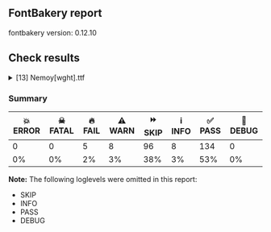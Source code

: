 ## FontBakery report

fontbakery version: 0.12.10





## Check results



<details><summary>[13] Nemoy[wght].ttf</summary>
<div>
<details>
    <summary>🔥 <b>FAIL</b> Validates that when an instance record is included for the default instance, its subfamilyNameID value is set to a name ID whose string is equal to the string of either name ID 2 or 17, and its postScriptNameID value is set to a name ID whose string is equal to the string of name ID 6. <a href="https://fontbakery.readthedocs.io/en/stable/fontbakery/checks/opentype.fvar.html#"></a></summary>
    <div>







* 🔥 **FAIL** <p>'Light' instance has the same coordinates as the default instance; its postscript name should be 'Nemoy-VF', instead of 'Nemoy-Light'.</p>
 [code: invalid-default-instance-postscript-name]



</div>
</details>

<details>
    <summary>🔥 <b>FAIL</b> Ensure the font supports case swapping for all its glyphs. <a href="https://fontbakery.readthedocs.io/en/stable/fontbakery/checks/universal.glyphset.html#"></a></summary>
    <div>







* 🔥 **FAIL** <p>The following glyphs lack their case-swapping counterparts:</p>
<table>
<thead>
<tr>
<th align="left">Glyph present in the font</th>
<th align="left">Missing case-swapping counterpart</th>
</tr>
</thead>
<tbody>
<tr>
<td align="left">U+1E2D: LATIN SMALL LETTER I WITH TILDE BELOW</td>
<td align="left">U+1E2C: LATIN CAPITAL LETTER I WITH TILDE BELOW</td>
</tr>
</tbody>
</table>
 [code: missing-case-counterparts]



</div>
</details>

<details>
    <summary>🔥 <b>FAIL</b> Ensure dotted circle glyph is present and can attach marks. <a href="https://fontbakery.readthedocs.io/en/stable/fontbakery/checks/shaping.html#"></a></summary>
    <div>







* 🔥 **FAIL** <p>The following glyphs could not be attached to the dotted circle glyph:</p>
<pre><code>- uni031B

- uni0328
</code></pre>
 [code: unattached-dotted-circle-marks]



</div>
</details>

<details>
    <summary>🔥 <b>FAIL</b> Check font names are correct <a href="https://fontbakery.readthedocs.io/en/stable/fontbakery/checks/googlefonts.name.html#"></a></summary>
    <div>







* 🔥 **FAIL** <p>Font names are incorrect:</p>
<table>
<thead>
<tr>
<th align="left">nameID</th>
<th align="left">current</th>
<th align="left">expected</th>
</tr>
</thead>
<tbody>
<tr>
<td align="left">Family Name</td>
<td align="left">Nemoy Light</td>
<td align="left">Nemoy Light</td>
</tr>
<tr>
<td align="left">Subfamily Name</td>
<td align="left">Regular</td>
<td align="left">Regular</td>
</tr>
<tr>
<td align="left">Full Name</td>
<td align="left">Nemoy Light</td>
<td align="left">Nemoy Light</td>
</tr>
<tr>
<td align="left">Postscript Name</td>
<td align="left"><strong>Nemoy-VF</strong></td>
<td align="left"><strong>Nemoy-Light</strong></td>
</tr>
<tr>
<td align="left">Typographic Family Name</td>
<td align="left">Nemoy</td>
<td align="left">Nemoy</td>
</tr>
<tr>
<td align="left">Typographic Subfamily Name</td>
<td align="left">Light</td>
<td align="left">Light</td>
</tr>
</tbody>
</table>
 [code: bad-names]



</div>
</details>

<details>
    <summary>🔥 <b>FAIL</b> Check the OS/2 usWeightClass is appropriate for the font's best SubFamily name. <a href="https://fontbakery.readthedocs.io/en/stable/fontbakery/checks/googlefonts.os2.html#"></a></summary>
    <div>







* 🔥 **FAIL** <p>Best SubFamily name is 'Light'. Expected OS/2 usWeightClass is 300, got 400.</p>
 [code: bad-value]



</div>
</details>

<details>
    <summary>⚠️ <b>WARN</b> Detect any interpolation issues in the font. <a href="https://fontbakery.readthedocs.io/en/stable/fontbakery/checks/universal.html#"></a></summary>
    <div>







* ⚠️ **WARN** <p>Interpolation issues were found in the font:</p>
<pre><code>- Contour 0 point 27 in glyph 'uni02BD' has a kink between location wght=300 and location wght=900

- Contour 1 point 36 in glyph 'three' has a kink between location wght=300 and location wght=900
</code></pre>
 [code: interpolation-issues]



</div>
</details>

<details>
    <summary>⚠️ <b>WARN</b> Check font contains no unreachable glyphs <a href="https://fontbakery.readthedocs.io/en/stable/fontbakery/checks/universal.glyphset.html#"></a></summary>
    <div>







* ⚠️ **WARN** <p>The following glyphs could not be reached by codepoint or substitution rules:</p>
<pre><code>- _currency_part

- dotlessi_dotbelowcomb

- uni01310328

- uni01310330
</code></pre>
 [code: unreachable-glyphs]



</div>
</details>

<details>
    <summary>⚠️ <b>WARN</b> Validate size, and resolution of article images, and ensure article page has minimum length and includes visual assets. <a href="https://fontbakery.readthedocs.io/en/stable/fontbakery/checks/googlefonts.article.html#"></a></summary>
    <div>







* ⚠️ **WARN** <p>Family metadata at fonts/variable does not have an article.</p>
 [code: lacks-article]



</div>
</details>

<details>
    <summary>⚠️ <b>WARN</b> Check for codepoints not covered by METADATA subsets. <a href="https://fontbakery.readthedocs.io/en/stable/fontbakery/checks/googlefonts.subsets.html#"></a></summary>
    <div>







* ⚠️ **WARN** <p>The following codepoints supported by the font are not covered by
any subsets defined in the font's metadata file, and will never
be served. You can solve this by either manually adding additional
subset declarations to METADATA.pb, or by editing the glyphset
definitions.</p>
<ul>
<li>U+02D8 BREVE: try adding one of: canadian-aboriginal, yi</li>
<li>U+02D9 DOT ABOVE: try adding one of: canadian-aboriginal, yi</li>
<li>U+02DB OGONEK: try adding one of: canadian-aboriginal, yi</li>
<li>U+0302 COMBINING CIRCUMFLEX ACCENT: try adding one of: tifinagh, math, coptic, cherokee</li>
<li>U+0306 COMBINING BREVE: try adding one of: tifinagh, old-permic</li>
<li>U+0307 COMBINING DOT ABOVE: try adding one of: syriac, hebrew, tifinagh, math, todhri, coptic, tai-le, canadian-aboriginal, malayalam, old-permic, duployan</li>
<li>U+030A COMBINING RING ABOVE: try adding one of: syriac, duployan</li>
<li>U+030B COMBINING DOUBLE ACUTE ACCENT: try adding one of: osage, cherokee</li>
<li>U+030C COMBINING CARON: try adding one of: tai-le, cherokee</li>
<li>U+030F COMBINING DOUBLE GRAVE ACCENT: not included in any glyphset definition</li>
<li>U+0311 COMBINING INVERTED BREVE: try adding one of: todhri, coptic</li>
<li>U+0312 COMBINING TURNED COMMA ABOVE: try adding math</li>
<li>U+031B COMBINING HORN: not included in any glyphset definition</li>
<li>U+0324 COMBINING DIAERESIS BELOW: try adding one of: duployan, syriac, cherokee</li>
<li>U+0326 COMBINING COMMA BELOW: try adding math</li>
<li>U+0327 COMBINING CEDILLA: try adding math</li>
<li>U+0328 COMBINING OGONEK: not included in any glyphset definition</li>
<li>U+032E COMBINING BREVE BELOW: try adding syriac</li>
<li>U+0330 COMBINING TILDE BELOW: try adding one of: math, syriac, cherokee</li>
<li>U+0331 COMBINING MACRON BELOW: try adding one of: syriac, cherokee, caucasian-albanian, tifinagh, gothic, thai, sunuwar</li>
<li>U+0394 GREEK CAPITAL LETTER DELTA: try adding one of: math, greek, elbasan</li>
<li>U+03A9 GREEK CAPITAL LETTER OMEGA: try adding one of: math, greek, elbasan</li>
<li>U+03BC GREEK SMALL LETTER MU: try adding one of: math, greek</li>
<li>U+03C0 GREEK SMALL LETTER PI: try adding one of: math, greek, yi</li>
<li>U+0E3F THAI CURRENCY SYMBOL BAHT: try adding thai</li>
<li>U+2007 FIGURE SPACE: try adding symbols2</li>
<li>U+2008 PUNCTUATION SPACE: try adding symbols2</li>
<li>U+200A HAIR SPACE: try adding symbols2</li>
<li>U+2021 DOUBLE DAGGER: try adding adlam</li>
<li>U+2030 PER MILLE SIGN: try adding adlam</li>
<li>U+2070 SUPERSCRIPT ZERO: try adding math</li>
<li>U+2074 SUPERSCRIPT FOUR: try adding math</li>
<li>U+2075 SUPERSCRIPT FIVE: try adding math</li>
<li>U+2076 SUPERSCRIPT SIX: try adding math</li>
<li>U+2077 SUPERSCRIPT SEVEN: try adding math</li>
<li>U+2078 SUPERSCRIPT EIGHT: try adding math</li>
<li>U+2079 SUPERSCRIPT NINE: try adding math</li>
<li>U+207F SUPERSCRIPT LATIN SMALL LETTER N: try adding math</li>
<li>U+2080 SUBSCRIPT ZERO: try adding math</li>
<li>U+2081 SUBSCRIPT ONE: try adding math</li>
<li>U+2082 SUBSCRIPT TWO: try adding math</li>
<li>U+2083 SUBSCRIPT THREE: try adding math</li>
<li>U+2084 SUBSCRIPT FOUR: try adding math</li>
<li>U+2085 SUBSCRIPT FIVE: try adding math</li>
<li>U+2086 SUBSCRIPT SIX: try adding math</li>
<li>U+2087 SUBSCRIPT SEVEN: try adding math</li>
<li>U+2088 SUBSCRIPT EIGHT: try adding math</li>
<li>U+2089 SUBSCRIPT NINE: try adding math</li>
<li>U+2105 CARE OF: try adding math</li>
<li>U+2106 CADA UNA: try adding math</li>
<li>U+2126 OHM SIGN: try adding math</li>
<li>U+212E ESTIMATED SYMBOL: try adding math</li>
<li>U+215B VULGAR FRACTION ONE EIGHTH: try adding symbols</li>
<li>U+215C VULGAR FRACTION THREE EIGHTHS: try adding symbols</li>
<li>U+215D VULGAR FRACTION FIVE EIGHTHS: try adding symbols</li>
<li>U+215E VULGAR FRACTION SEVEN EIGHTHS: try adding symbols</li>
<li>U+2190 LEFTWARDS ARROW: try adding one of: math, symbols</li>
<li>U+2192 RIGHTWARDS ARROW: try adding one of: math, symbols</li>
<li>U+2194 LEFT RIGHT ARROW: try adding one of: math, symbols</li>
<li>U+2195 UP DOWN ARROW: try adding one of: math, symbols</li>
<li>U+2196 NORTH WEST ARROW: try adding one of: math, symbols</li>
<li>U+2197 NORTH EAST ARROW: try adding one of: math, symbols</li>
<li>U+2198 SOUTH EAST ARROW: try adding one of: math, symbols</li>
<li>U+2199 SOUTH WEST ARROW: try adding one of: math, symbols</li>
<li>U+21BA ANTICLOCKWISE OPEN CIRCLE ARROW: try adding math</li>
<li>U+21BB CLOCKWISE OPEN CIRCLE ARROW: try adding math</li>
<li>U+21C4 RIGHTWARDS ARROW OVER LEFTWARDS ARROW: try adding math</li>
<li>U+21C5 UPWARDS ARROW LEFTWARDS OF DOWNWARDS ARROW: try adding math</li>
<li>U+21E7 UPWARDS WHITE ARROW: try adding symbols</li>
<li>U+2202 PARTIAL DIFFERENTIAL: try adding math</li>
<li>U+2205 EMPTY SET: try adding math</li>
<li>U+2206 INCREMENT: try adding math</li>
<li>U+220F N-ARY PRODUCT: try adding math</li>
<li>U+2211 N-ARY SUMMATION: try adding math</li>
<li>U+2219 BULLET OPERATOR: try adding one of: tai-tham, math, symbols, yi</li>
<li>U+221A SQUARE ROOT: try adding math</li>
<li>U+221E INFINITY: try adding math</li>
<li>U+222B INTEGRAL: try adding math</li>
<li>U+2248 ALMOST EQUAL TO: try adding math</li>
<li>U+2260 NOT EQUAL TO: try adding math</li>
<li>U+2264 LESS-THAN OR EQUAL TO: try adding math</li>
<li>U+2265 GREATER-THAN OR EQUAL TO: try adding math</li>
<li>U+2317 VIEWDATA SQUARE: try adding symbols</li>
<li>U+2318 PLACE OF INTEREST SIGN: try adding symbols</li>
<li>U+2325 OPTION KEY: try adding symbols</li>
<li>U+2460 CIRCLED DIGIT ONE: try adding one of: mongolian, symbols, yi</li>
<li>U+2461 CIRCLED DIGIT TWO: try adding one of: mongolian, symbols, yi</li>
<li>U+2462 CIRCLED DIGIT THREE: try adding one of: mongolian, symbols, yi</li>
<li>U+2463 CIRCLED DIGIT FOUR: try adding one of: mongolian, symbols, yi</li>
<li>U+2464 CIRCLED DIGIT FIVE: try adding one of: mongolian, symbols, yi</li>
<li>U+2465 CIRCLED DIGIT SIX: try adding one of: mongolian, symbols, yi</li>
<li>U+2466 CIRCLED DIGIT SEVEN: try adding one of: mongolian, symbols, yi</li>
<li>U+2467 CIRCLED DIGIT EIGHT: try adding one of: mongolian, symbols, yi</li>
<li>U+2468 CIRCLED DIGIT NINE: try adding one of: mongolian, symbols, yi</li>
<li>U+24B6 CIRCLED LATIN CAPITAL LETTER A: try adding symbols</li>
<li>U+24B7 CIRCLED LATIN CAPITAL LETTER B: try adding symbols</li>
<li>U+24B8 CIRCLED LATIN CAPITAL LETTER C: try adding symbols</li>
<li>U+24B9 CIRCLED LATIN CAPITAL LETTER D: try adding symbols</li>
<li>U+24BA CIRCLED LATIN CAPITAL LETTER E: try adding symbols</li>
<li>U+24BB CIRCLED LATIN CAPITAL LETTER F: try adding symbols</li>
<li>U+24BC CIRCLED LATIN CAPITAL LETTER G: try adding symbols</li>
<li>U+24BD CIRCLED LATIN CAPITAL LETTER H: try adding symbols</li>
<li>U+24BE CIRCLED LATIN CAPITAL LETTER I: try adding symbols</li>
<li>U+24BF CIRCLED LATIN CAPITAL LETTER J: try adding symbols</li>
<li>U+24C0 CIRCLED LATIN CAPITAL LETTER K: try adding symbols</li>
<li>U+24C1 CIRCLED LATIN CAPITAL LETTER L: try adding symbols</li>
<li>U+24C2 CIRCLED LATIN CAPITAL LETTER M: try adding symbols</li>
<li>U+24C3 CIRCLED LATIN CAPITAL LETTER N: try adding symbols</li>
<li>U+24C4 CIRCLED LATIN CAPITAL LETTER O: try adding symbols</li>
<li>U+24C5 CIRCLED LATIN CAPITAL LETTER P: try adding symbols</li>
<li>U+24C6 CIRCLED LATIN CAPITAL LETTER Q: try adding symbols</li>
<li>U+24C7 CIRCLED LATIN CAPITAL LETTER R: try adding symbols</li>
<li>U+24C8 CIRCLED LATIN CAPITAL LETTER S: try adding symbols</li>
<li>U+24C9 CIRCLED LATIN CAPITAL LETTER T: try adding symbols</li>
<li>U+24CA CIRCLED LATIN CAPITAL LETTER U: try adding symbols</li>
<li>U+24CB CIRCLED LATIN CAPITAL LETTER V: try adding symbols</li>
<li>U+24CC CIRCLED LATIN CAPITAL LETTER W: try adding symbols</li>
<li>U+24CD CIRCLED LATIN CAPITAL LETTER X: try adding symbols</li>
<li>U+24CE CIRCLED LATIN CAPITAL LETTER Y: try adding symbols</li>
<li>U+24CF CIRCLED LATIN CAPITAL LETTER Z: try adding symbols</li>
<li>U+24D0 CIRCLED LATIN SMALL LETTER A: try adding symbols</li>
<li>U+24D1 CIRCLED LATIN SMALL LETTER B: try adding symbols</li>
<li>U+24D2 CIRCLED LATIN SMALL LETTER C: try adding symbols</li>
<li>U+24D3 CIRCLED LATIN SMALL LETTER D: try adding symbols</li>
<li>U+24D4 CIRCLED LATIN SMALL LETTER E: try adding symbols</li>
<li>U+24D5 CIRCLED LATIN SMALL LETTER F: try adding symbols</li>
<li>U+24D6 CIRCLED LATIN SMALL LETTER G: try adding symbols</li>
<li>U+24D7 CIRCLED LATIN SMALL LETTER H: try adding symbols</li>
<li>U+24D8 CIRCLED LATIN SMALL LETTER I: try adding symbols</li>
<li>U+24D9 CIRCLED LATIN SMALL LETTER J: try adding symbols</li>
<li>U+24DA CIRCLED LATIN SMALL LETTER K: try adding symbols</li>
<li>U+24DB CIRCLED LATIN SMALL LETTER L: try adding symbols</li>
<li>U+24DC CIRCLED LATIN SMALL LETTER M: try adding symbols</li>
<li>U+24DD CIRCLED LATIN SMALL LETTER N: try adding symbols</li>
<li>U+24DE CIRCLED LATIN SMALL LETTER O: try adding symbols</li>
<li>U+24DF CIRCLED LATIN SMALL LETTER P: try adding symbols</li>
<li>U+24E0 CIRCLED LATIN SMALL LETTER Q: try adding symbols</li>
<li>U+24E1 CIRCLED LATIN SMALL LETTER R: try adding symbols</li>
<li>U+24E2 CIRCLED LATIN SMALL LETTER S: try adding symbols</li>
<li>U+24E3 CIRCLED LATIN SMALL LETTER T: try adding symbols</li>
<li>U+24E4 CIRCLED LATIN SMALL LETTER U: try adding symbols</li>
<li>U+24E5 CIRCLED LATIN SMALL LETTER V: try adding symbols</li>
<li>U+24E6 CIRCLED LATIN SMALL LETTER W: try adding symbols</li>
<li>U+24E7 CIRCLED LATIN SMALL LETTER X: try adding symbols</li>
<li>U+24E8 CIRCLED LATIN SMALL LETTER Y: try adding symbols</li>
<li>U+24E9 CIRCLED LATIN SMALL LETTER Z: try adding symbols</li>
<li>U+24EA CIRCLED DIGIT ZERO: try adding symbols</li>
<li>U+24FF NEGATIVE CIRCLED DIGIT ZERO: try adding symbols</li>
<li>U+25A0 BLACK SQUARE: try adding symbols</li>
<li>U+25A1 WHITE SQUARE: try adding symbols</li>
<li>U+25B2 BLACK UP-POINTING TRIANGLE: try adding symbols</li>
<li>U+25B3 WHITE UP-POINTING TRIANGLE: try adding one of: math, symbols</li>
<li>U+25B6 BLACK RIGHT-POINTING TRIANGLE: try adding symbols</li>
<li>U+25B7 WHITE RIGHT-POINTING TRIANGLE: try adding one of: math, symbols</li>
<li>U+25BC BLACK DOWN-POINTING TRIANGLE: try adding symbols</li>
<li>U+25BD WHITE DOWN-POINTING TRIANGLE: try adding one of: math, symbols</li>
<li>U+25C0 BLACK LEFT-POINTING TRIANGLE: try adding symbols</li>
<li>U+25C1 WHITE LEFT-POINTING TRIANGLE: try adding one of: math, symbols</li>
<li>U+25C6 BLACK DIAMOND: try adding symbols</li>
<li>U+25C7 WHITE DIAMOND: try adding symbols</li>
<li>U+25CA LOZENGE: try adding one of: math, symbols</li>
<li>U+25CB WHITE CIRCLE: try adding symbols</li>
<li>U+25CC DOTTED CIRCLE: try adding one of: tibetan, balinese, mahajani, grantha, osage, rejang, canadian-aboriginal, dogra, malayalam, mende-kikakui, warang-citi, thaana, elbasan, siddham, kaithi, tagbanwa, pahawh-hmong, tifinagh, saurashtra, psalter-pahlavi, sharada, brahmi, zanabazar-square, tagalog, newa, tai-tham, thai, takri, miao, duployan, hanifi-rohingya, lepcha, symbols, tai-le, tirhuta, modi, yi, armenian, gujarati, sundanese, new-tai-lue, bassa-vah, meetei-mayek, music, math, myanmar, gunjala-gondi, bengali, oriya, lao, buhid, kharoshthi, khojki, chakma, phags-pa, ahom, soyombo, masaram-gondi, tamil, hanunoo, adlam, old-permic, syriac, mongolian, tai-viet, coptic, marchen, wancho, syloti-nagri, manichaean, mandaic, gurmukhi, batak, limbu, telugu, buginese, javanese, khudawadi, nko, sogdian, devanagari, caucasian-albanian, khmer, sinhala, cham, hebrew, kannada, bhaiksuki, kayah-li</li>
<li>U+25CF BLACK CIRCLE: try adding symbols</li>
<li>U+2606 WHITE STAR: try adding symbols</li>
<li>U+261A BLACK LEFT POINTING INDEX: try adding symbols</li>
<li>U+261B BLACK RIGHT POINTING INDEX: try adding symbols</li>
<li>U+261C WHITE LEFT POINTING INDEX: try adding symbols</li>
<li>U+261D WHITE UP POINTING INDEX: try adding symbols</li>
<li>U+261E WHITE RIGHT POINTING INDEX: try adding symbols</li>
<li>U+261F WHITE DOWN POINTING INDEX: try adding symbols</li>
<li>U+262F YIN YANG: try adding symbols</li>
<li>U+2639 WHITE FROWNING FACE: try adding symbols</li>
<li>U+263A WHITE SMILING FACE: try adding symbols</li>
<li>U+263B BLACK SMILING FACE: try adding symbols</li>
<li>U+2660 BLACK SPADE SUIT: try adding symbols</li>
<li>U+2663 BLACK CLUB SUIT: try adding symbols</li>
<li>U+2665 BLACK HEART SUIT: try adding symbols</li>
<li>U+2666 BLACK DIAMOND SUIT: try adding symbols</li>
<li>U+2713 CHECK MARK: try adding symbols</li>
<li>U+272F PINWHEEL STAR: try adding symbols</li>
<li>U+2735 EIGHT POINTED PINWHEEL STAR: try adding symbols</li>
<li>U+273F BLACK FLORETTE: try adding symbols</li>
<li>U+2740 WHITE FLORETTE: try adding symbols</li>
<li>U+2766 FLORAL HEART: try adding symbols</li>
<li>U+2776 DINGBAT NEGATIVE CIRCLED DIGIT ONE: try adding symbols</li>
<li>U+2777 DINGBAT NEGATIVE CIRCLED DIGIT TWO: try adding symbols</li>
<li>U+2778 DINGBAT NEGATIVE CIRCLED DIGIT THREE: try adding symbols</li>
<li>U+2779 DINGBAT NEGATIVE CIRCLED DIGIT FOUR: try adding symbols</li>
<li>U+277A DINGBAT NEGATIVE CIRCLED DIGIT FIVE: try adding symbols</li>
<li>U+277B DINGBAT NEGATIVE CIRCLED DIGIT SIX: try adding symbols</li>
<li>U+277C DINGBAT NEGATIVE CIRCLED DIGIT SEVEN: try adding symbols</li>
<li>U+277D DINGBAT NEGATIVE CIRCLED DIGIT EIGHT: try adding symbols</li>
<li>U+277E DINGBAT NEGATIVE CIRCLED DIGIT NINE: try adding symbols</li>
<li>U+2B1B BLACK LARGE SQUARE: try adding symbols</li>
<li>U+2B1C WHITE LARGE SQUARE: try adding symbols</li>
<li>U+2B98 THREE-D TOP-LIGHTED LEFTWARDS EQUILATERAL ARROWHEAD: try adding symbols</li>
<li>U+2B99 THREE-D RIGHT-LIGHTED UPWARDS EQUILATERAL ARROWHEAD: try adding symbols</li>
<li>U+2B9A THREE-D TOP-LIGHTED RIGHTWARDS EQUILATERAL ARROWHEAD: try adding symbols</li>
<li>U+2B9B THREE-D LEFT-LIGHTED DOWNWARDS EQUILATERAL ARROWHEAD: try adding symbols</li>
<li>U+2B9C BLACK LEFTWARDS EQUILATERAL ARROWHEAD: try adding symbols</li>
<li>U+2B9D BLACK UPWARDS EQUILATERAL ARROWHEAD: try adding symbols</li>
<li>U+2B9E BLACK RIGHTWARDS EQUILATERAL ARROWHEAD: try adding symbols</li>
<li>U+2B9F BLACK DOWNWARDS EQUILATERAL ARROWHEAD: try adding symbols</li>
<li>U+E133 : not included in any glyphset definition</li>
<li>U+E134 : not included in any glyphset definition</li>
<li>U+E135 : not included in any glyphset definition</li>
<li>U+FB01 LATIN SMALL LIGATURE FI: not included in any glyphset definition</li>
<li>U+FB02 LATIN SMALL LIGATURE FL: not included in any glyphset definition</li>
<li>U+FFFC OBJECT REPLACEMENT CHARACTER: not included in any glyphset definition</li>
<li>U+1F150 NEGATIVE CIRCLED LATIN CAPITAL LETTER A: try adding symbols</li>
<li>U+1F151 NEGATIVE CIRCLED LATIN CAPITAL LETTER B: try adding symbols</li>
<li>U+1F152 NEGATIVE CIRCLED LATIN CAPITAL LETTER C: try adding symbols</li>
<li>U+1F153 NEGATIVE CIRCLED LATIN CAPITAL LETTER D: try adding symbols</li>
<li>U+1F154 NEGATIVE CIRCLED LATIN CAPITAL LETTER E: try adding symbols</li>
<li>U+1F155 NEGATIVE CIRCLED LATIN CAPITAL LETTER F: try adding symbols</li>
<li>U+1F156 NEGATIVE CIRCLED LATIN CAPITAL LETTER G: try adding symbols</li>
<li>U+1F157 NEGATIVE CIRCLED LATIN CAPITAL LETTER H: try adding symbols</li>
<li>U+1F158 NEGATIVE CIRCLED LATIN CAPITAL LETTER I: try adding symbols</li>
<li>U+1F159 NEGATIVE CIRCLED LATIN CAPITAL LETTER J: try adding symbols</li>
<li>U+1F15A NEGATIVE CIRCLED LATIN CAPITAL LETTER K: try adding symbols</li>
<li>U+1F15B NEGATIVE CIRCLED LATIN CAPITAL LETTER L: try adding symbols</li>
<li>U+1F15C NEGATIVE CIRCLED LATIN CAPITAL LETTER M: try adding symbols</li>
<li>U+1F15D NEGATIVE CIRCLED LATIN CAPITAL LETTER N: try adding symbols</li>
<li>U+1F15E NEGATIVE CIRCLED LATIN CAPITAL LETTER O: try adding symbols</li>
<li>U+1F15F NEGATIVE CIRCLED LATIN CAPITAL LETTER P: try adding symbols</li>
<li>U+1F160 NEGATIVE CIRCLED LATIN CAPITAL LETTER Q: try adding symbols</li>
<li>U+1F161 NEGATIVE CIRCLED LATIN CAPITAL LETTER R: try adding symbols</li>
<li>U+1F162 NEGATIVE CIRCLED LATIN CAPITAL LETTER S: try adding symbols</li>
<li>U+1F163 NEGATIVE CIRCLED LATIN CAPITAL LETTER T: try adding symbols</li>
<li>U+1F164 NEGATIVE CIRCLED LATIN CAPITAL LETTER U: try adding symbols</li>
<li>U+1F165 NEGATIVE CIRCLED LATIN CAPITAL LETTER V: try adding symbols</li>
<li>U+1F166 NEGATIVE CIRCLED LATIN CAPITAL LETTER W: try adding symbols</li>
<li>U+1F167 NEGATIVE CIRCLED LATIN CAPITAL LETTER X: try adding symbols</li>
<li>U+1F168 NEGATIVE CIRCLED LATIN CAPITAL LETTER Y: try adding symbols</li>
<li>U+1F169 NEGATIVE CIRCLED LATIN CAPITAL LETTER Z: try adding symbols</li>
<li>U+1F7CF HEAVY EIGHT POINTED BLACK STAR: try adding symbols</li>
<li>U+1F7D3 HEAVY TWELVE POINTED BLACK STAR: try adding symbols</li>
<li>U+1F7D4 HEAVY TWELVE POINTED PINWHEEL STAR: try adding symbols</li>
</ul>
<p>Or you can add the above codepoints to one of the subsets supported by the font: <code>cyrillic-ext</code>, <code>latin</code>, <code>latin-ext</code>, <code>vietnamese</code></p>
 [code: unreachable-subsetting]



</div>
</details>

<details>
    <summary>⚠️ <b>WARN</b> Check the direction of the outermost contour in each glyph <a href="https://fontbakery.readthedocs.io/en/stable/fontbakery/checks/outline.html#"></a></summary>
    <div>







* ⚠️ **WARN** <p>The following glyphs have a counter-clockwise outer contour:</p>
<pre><code>* a.blackCircled has a counter-clockwise outer contour

* b.blackCircled has a counter-clockwise outer contour

* blackFrowningFace (U+E135) has a counter-clockwise outer contour

* c.blackCircled has a counter-clockwise outer contour

* d.blackCircled has a counter-clockwise outer contour

* divide (U+00F7) has a counter-clockwise outer contour

* divide (U+00F7) has a counter-clockwise outer contour

* e.blackCircled has a counter-clockwise outer contour

* f.blackCircled has a counter-clockwise outer contour

* four.osf has a counter-clockwise outer contour

* four.tosf has a counter-clockwise outer contour

* g.blackCircled has a counter-clockwise outer contour

* h.blackCircled has a counter-clockwise outer contour

* i.blackCircled has a counter-clockwise outer contour

* invsmileface (U+263B) has a counter-clockwise outer contour

* j.blackCircled has a counter-clockwise outer contour

* k.blackCircled has a counter-clockwise outer contour

* l.blackCircled has a counter-clockwise outer contour

* m.blackCircled has a counter-clockwise outer contour

* n.blackCircled has a counter-clockwise outer contour

* o.blackCircled has a counter-clockwise outer contour

* p.blackCircled has a counter-clockwise outer contour

* q.blackCircled has a counter-clockwise outer contour

* r.blackCircled has a counter-clockwise outer contour

* s.blackCircled has a counter-clockwise outer contour

* t.blackCircled has a counter-clockwise outer contour

* trademark (U+2122) has a counter-clockwise outer contour

* u.blackCircled has a counter-clockwise outer contour

* u1F150 (U+1F150) has a counter-clockwise outer contour

* u1F151 (U+1F151) has a counter-clockwise outer contour

* u1F152 (U+1F152) has a counter-clockwise outer contour

* u1F153 (U+1F153) has a counter-clockwise outer contour

* u1F154 (U+1F154) has a counter-clockwise outer contour

* u1F155 (U+1F155) has a counter-clockwise outer contour

* u1F156 (U+1F156) has a counter-clockwise outer contour

* u1F157 (U+1F157) has a counter-clockwise outer contour

* u1F158 (U+1F158) has a counter-clockwise outer contour

* u1F159 (U+1F159) has a counter-clockwise outer contour

* u1F15A (U+1F15A) has a counter-clockwise outer contour

* u1F15B (U+1F15B) has a counter-clockwise outer contour

* u1F15C (U+1F15C) has a counter-clockwise outer contour

* u1F15D (U+1F15D) has a counter-clockwise outer contour

* u1F15E (U+1F15E) has a counter-clockwise outer contour

* u1F15F (U+1F15F) has a counter-clockwise outer contour

* u1F160 (U+1F160) has a counter-clockwise outer contour

* u1F161 (U+1F161) has a counter-clockwise outer contour

* u1F162 (U+1F162) has a counter-clockwise outer contour

* u1F163 (U+1F163) has a counter-clockwise outer contour

* u1F164 (U+1F164) has a counter-clockwise outer contour

* u1F165 (U+1F165) has a counter-clockwise outer contour

* u1F166 (U+1F166) has a counter-clockwise outer contour

* u1F167 (U+1F167) has a counter-clockwise outer contour

* u1F168 (U+1F168) has a counter-clockwise outer contour

* u1F169 (U+1F169) has a counter-clockwise outer contour

* uni24FF (U+24FF) has a counter-clockwise outer contour

* uni25C6 (U+25C6) has a counter-clockwise outer contour

* uni25CF (U+25CF) has a counter-clockwise outer contour

* uni2776 (U+2776) has a counter-clockwise outer contour

* uni2777 (U+2777) has a counter-clockwise outer contour

* uni2778 (U+2778) has a counter-clockwise outer contour

* uni2779 (U+2779) has a counter-clockwise outer contour

* uni277A (U+277A) has a counter-clockwise outer contour

* uni277B (U+277B) has a counter-clockwise outer contour

* uni277C (U+277C) has a counter-clockwise outer contour

* uni277D (U+277D) has a counter-clockwise outer contour

* uni277E (U+277E) has a counter-clockwise outer contour

* v.blackCircled has a counter-clockwise outer contour

* w.blackCircled has a counter-clockwise outer contour

* x.blackCircled has a counter-clockwise outer contour

* y.blackCircled has a counter-clockwise outer contour

* z.blackCircled has a counter-clockwise outer contour
</code></pre>
 [code: ccw-outer-contour]



</div>
</details>

<details>
    <summary>⚠️ <b>WARN</b> Is there kerning info for non-ligated sequences? <a href="https://fontbakery.readthedocs.io/en/stable/fontbakery/checks/googlefonts.gpos.html#"></a></summary>
    <div>







* ⚠️ **WARN** <p>GPOS table lacks kerning info for the following non-ligated sequences:</p>
<pre><code>- f + f

- f + i

- f + l
</code></pre>
 [code: lacks-kern-info]



</div>
</details>

<details>
    <summary>⚠️ <b>WARN</b> Ensure variable fonts include an avar table. <a href="https://fontbakery.readthedocs.io/en/stable/fontbakery/checks/googlefonts.varfont.html#"></a></summary>
    <div>







* ⚠️ **WARN** <p>This variable font does not have an avar table.</p>
 [code: missing-avar]



</div>
</details>

<details>
    <summary>⚠️ <b>WARN</b> Ensure fonts have ScriptLangTags declared on the 'meta' table. <a href="https://fontbakery.readthedocs.io/en/stable/fontbakery/checks/googlefonts.meta.html#"></a></summary>
    <div>







* ⚠️ **WARN** <p>This font file does not have a 'meta' table.</p>
 [code: lacks-meta-table]



</div>
</details>
</div>
</details>




### Summary

| 💥 ERROR | ☠ FATAL | 🔥 FAIL | ⚠️ WARN | ⏩ SKIP | ℹ️ INFO | ✅ PASS | 🔎 DEBUG | 
| ---|---|---|---|---|---|---|---|
| 0 | 0 | 5 | 8 | 96 | 8 | 134 | 0 | 
| 0% | 0% | 2% | 3% | 38% | 3% | 53% | 0% | 



**Note:** The following loglevels were omitted in this report:


* SKIP
* INFO
* PASS
* DEBUG
